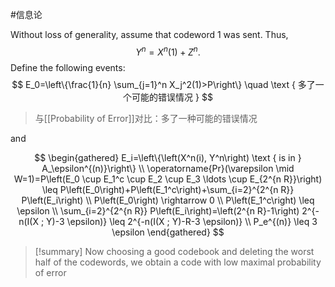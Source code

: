 #信息论 

Without loss of generality, assume that codeword 1 was sent. Thus,
$$
Y^n=X^n(1)+Z^n \text {. }
$$
Define the following events:
$$
E_0=\left\{\frac{1}{n} \sum_{j=1}^n X_j^2(1)>P\right\} \quad \text { 多了一个可能的错误情况 }
$$
>与[[Probability of Error]]对比：多了一种可能的错误情况

and

$$
\begin{gathered}
E_i=\left\{\left(X^n(i), Y^n\right) \text { is in } A_\epsilon^{(n)}\right\} \\
\operatorname{Pr}(\varepsilon \mid W=1)=P\left(E_0 \cup E_1^c \cup E_2 \cup E_3 \ldots \cup E_{2^{n R}}\right) \leq P\left(E_0\right)+P\left(E_1^c\right)+\sum_{i=2}^{2^{n R}} P\left(E_i\right) \\
P\left(E_0\right) \rightarrow 0 \\
P\left(E_1^c\right) \leq \epsilon \\
\sum_{i=2}^{2^{n R}} P\left(E_i\right)=\left(2^{n R}-1\right) 2^{-n(I(X ; Y)-3 \epsilon)} \leq 2^{-n(I(X ; Y)-R-3 \epsilon)} \\
P_e^{(n)} \leq 3 \epsilon
\end{gathered}
$$

>[!summary]
>Now choosing a good codebook and deleting the worst half of the codewords, we obtain a code with low maximal probability of error 